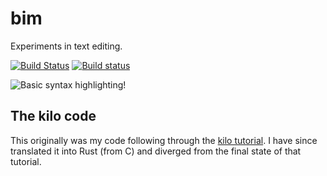 # bim

Experiments in text editing.

[![Build Status](https://travis-ci.org/wjlroe/bim.svg?branch=master)](https://travis-ci.org/wjlroe/bim)
[![Build status](https://ci.appveyor.com/api/projects/status/u9a6fp4nw7i0ust5/branch/master?svg=true)](https://ci.appveyor.com/project/WilliamRoe/bim/branch/master)


![Basic syntax highlighting!](https://i.imgur.com/uSDZ2Wn.png)

## The kilo code

This originally was my code following through the [kilo tutorial](http://viewsourcecode.org/snaptoken/kilo/).
I have since translated it into Rust (from C) and diverged from the final
state of that tutorial.
